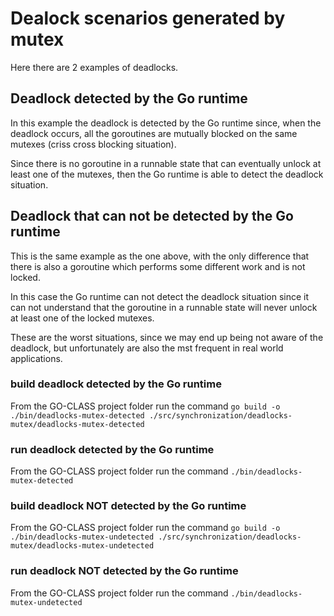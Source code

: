 # Dealock scenarios generated by mutex

Here there are 2 examples of deadlocks.

## Deadlock detected by the Go runtime

In this example the deadlock is detected by the Go runtime since, when the deadlock occurs, all the goroutines are mutually blocked on the same mutexes (criss cross blocking situation).

Since there is no goroutine in a runnable state that can eventually unlock at least one of the mutexes, then the Go runtime is able to detect the deadlock situation.

## Deadlock that can not be detected by the Go runtime

This is the same example as the one above, with the only difference that there is also a goroutine which performs some different work and is not locked.

In this case the Go runtime can not detect the deadlock situation since it can not understand that the goroutine in a runnable state will never unlock at least one of the locked mutexes.

These are the worst situations, since we may end up being not aware of the deadlock, but unfortunately are also the mst frequent in real world applications.

### build deadlock detected by the Go runtime

From the GO-CLASS project folder run the command
`go build -o ./bin/deadlocks-mutex-detected ./src/synchronization/deadlocks-mutex/deadlocks-mutex-detected`

### run deadlock detected by the Go runtime

From the GO-CLASS project folder run the command
`./bin/deadlocks-mutex-detected`

### build deadlock NOT detected by the Go runtime

From the GO-CLASS project folder run the command
`go build -o ./bin/deadlocks-mutex-undetected ./src/synchronization/deadlocks-mutex/deadlocks-mutex-undetected`

### run deadlock NOT detected by the Go runtime

From the GO-CLASS project folder run the command
`./bin/deadlocks-mutex-undetected`
